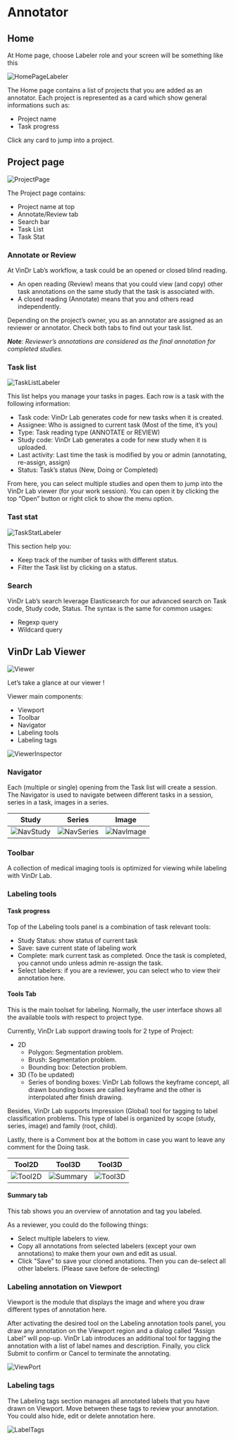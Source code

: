 # Annotator

## Home
At Home page, choose Labeler role and your screen will be something like this

![HomePageLabeler](../img/HomePageLabeler.png)


The Home page contains a list of projects that you are added as an annotator. Each project is represented as a card which show general informations such as:

- Project name
- Task progress

Click any card to jump into a project.

## Project page

![ProjectPage](../img/ProjectPage.png)


The Project page contains:

- Project name at top
- Annotate/Review tab
- Search bar
- Task List
- Task Stat

### Annotate or Review

At VinDr Lab’s workflow, a task could be an opened or closed blind reading.

- An open reading (Review) means that you could view (and copy) other task annotations on the same study that the task is associated with.
- A closed reading (Annotate) means that you and others read independently.

Depending on the project’s owner, you as an annotator are assigned as an reviewer or annotator. Check both tabs to find out your task list.

***Note**: Reviewer’s annotations are considered as the final annotation for completed studies.*

### Task list

![TaskListLabeler](../img/TaskListLabeler.png)

This list helps you manage your tasks in pages. Each row is a task with the following information:

- Task code: VinDr Lab generates code for new tasks when it is created.
- Assignee: Who is assigned to current task (Most of the time, it’s you)
- Type: Task reading type (ANNOTATE or REVIEW)
- Study code: VinDr Lab generates a code for new study when it is uploaded.
- Last activity: Last time the task is modified by you or admin (annotating, re-assign, assign)
- Status: Task’s status (New, Doing or Completed)

From here, you can select multiple studies and open them to jump into the VinDr Lab viewer (for your work session). You can open it by clicking the top “Open” button or right click to show the menu option.

### Tast stat

![TaskStatLabeler](../img/TaskStatLabeler.png)

This section help you:

- Keep track of the number of tasks with different status.
- Filter the Task list by clicking on a status.

### Search

VinDr Lab’s search leverage Elasticsearch for our advanced search on Task code, Study code, Status. The syntax is the same for common usages:

- Regexp query
- Wildcard query

## VinDr Lab Viewer

![Viewer](../img/Viewer.png)

Let’s take a glance at our viewer !

Viewer main components:

- Viewport
- Toolbar
- Navigator
- Labeling tools
- Labeling tags

![ViewerInspector](../img/ViewerInspector.png)

### Navigator

Each (multiple or single) opening from the Task list will create a session. The Navigator is used to navigate between different tasks in a session, series in a task, images in a series.

Study | Series | Image 
:-------------------------:|:-------------------------:|:-------------------------:
![NavStudy](../img/NavStudy.png)  |  ![NavSeries](../img/NavSeries.png)  |  ![NavImage](../img/NavImage.png)


### Toolbar

A collection of medical imaging tools is optimized for viewing while labeling with VinDr Lab.

### Labeling tools

#### Task progress

Top of the Labeling tools panel is a combination of task relevant tools:

- Study Status: show status of current task
- Save: save current state of labeling work
- Complete: mark current task as completed. Once the task is completed, you cannot undo unless admin re-assign the task.
- Select labelers: if you are a reviewer, you can select who to view their annotation here.

#### Tools Tab

This is the main toolset for labeling. Normally, the user interface shows all the available tools with respect to project type.

Currently, VinDr Lab support drawing tools for 2 type of Project:

- 2D
    - Polygon: Segmentation problem.
    - Brush: Segmentation problem.
    - Bounding box: Detection problem.
- 3D (To be updated)
    - Series of bonding boxes: VinDr Lab follows the keyframe concept, all drawn bounding boxes are called keyframe and the other is interpolated after finish drawing.

Besides, VinDr Lab supports Impression (Global) tool for tagging to label classification problems. This type of label is organized by scope (study, series, image) and family (root, child).

Lastly, there is a Comment box at the bottom in case you want to leave any comment for the Doing task.

Tool2D | Tool3D | Tool3D 
:-------------------------:|:-------------------------:|:-------------------------:
![Tool2D](../img/tool2.png)  |  ![Summary](../img/tool1.png)  |  ![Tool3D](../img/tool3.png)

#### Summary tab

This tab shows you an overview of annotation and tag you labeled.

As a reviewer, you could do the following things:

- Select multiple labelers to view.
- Copy all annotations from selected labelers (except your own annotations) to make them your own and edit as usual.
- Click "Save" to save your cloned anotations. Then you can de-select all other labelers. (Please save before de-selecting)

### Labeling annotation on Viewport

Viewport is the module that displays the image and where you draw different types of annotation here.

After activating the desired tool on the Labeling annotation tools panel, you draw any annotation on the Viewport region and a dialog called “Assign Label” will pop-up. VinDr Lab introduces an additional tool for tagging the annotation with a list of label names and description. Finally, you click Submit to confirm or Cancel to terminate the annotating.

![ViewPort](../img/viewport.png)

### Labeling tags

The Labeling tags section manages all annotated labels that you have drawn on Viewport. Move between these tags to review your annotation. You could also hide, edit or delete annotation here.

![LabelTags](../img/LabelTags.png)

&nbsp;